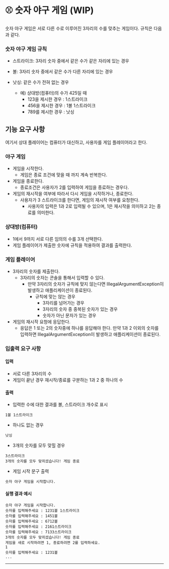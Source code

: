 # ⚾️ 숫자 야구 게임 (WIP)

숫자 야구 게임은 서로 다른 수로 이루어진 3자리의 수를 맞추는 게임이다.
규칙은 다음과 같다.

### 숫자 야구 게임 규칙

- 스트라이크: 3자리 숫자 중에서 같은 수가 같은 자리에 있는 경우
- 볼: 3자리 숫자 중에서 같은 수가 다른 자리에 있는 경우
- 낫싱: 같은 수가 전혀 없는 경우

    - 예) 상대방(컴퓨터)의 수가 425일 때
        - 123을 제시한 경우 : 1스트라이크
        - 456을 제시한 경우 : 1볼 1스트라이크
        - 789를 제시한 경우 : 낫싱

## 기능 요구 사항

여기서 상대 플레이어는 컴퓨터가 대신하고, 사용자를 게임 플레이어라고 한다.

### 야구 게임
- 게임을 시작한다.
    - 게임은 종료 조건에 맞을 때 까지 계속 반복한다.
- 게임을 종료한다.
    - 종료조건은 사용자가 2를 입력하여 게임을 종료하는 경우다.
- 게임의 재시작을 여부에 따라서 다시 게임을 시작하거나, 종료한다.
    - 사용자가 3 스트라이크를 한다면, 게임의 재시작 여부를 요청한다.
        - 사용자의 입력은 1과 2로 입력될 수 있으며, 1은 재시작을 의미하고 2는 종료를 의미한다.

### 상대방(컴퓨터)
- 1에서 9까지 서로 다른 임의의 수를 3개 선택한다.
- 게임 플레이어가 제출한 숫자에 규칙을 적용하여 결과를 출력한다.

### 게임 플레이어
- 3자리의 숫자를 제출한다.
    - 3자리의 숫자는 콘솔을 통해서 입력할 수 있다.
        - 만약 3자리의 숫자가 규칙에 맞지 않는다면 IllegalArgumentException이 발생하고 애플리케이션이 종료된다.
          - 규칙에 맞는 않는 경우
            - 3자리를 넘어가는 경우
            - 3자리의 숫자 중 중복된 숫자가 있는 경우
            - 숫자가 아닌 문자가 있는 경우
- 게임의 재시작 요청에 응답한다.
  - 응답은 1 또는 2의 숫자중에 하나를 응답해야 한다. 만약 1과 2 이외의 숫자를 입력하면 IllegalArgumentException이 발생하고 애플리케이션이 종료된다.

### 입출력 요구 사항

#### 입력

- 서로 다른 3자리의 수
- 게임이 끝난 경우 재시작/종료를 구분하는 1과 2 중 하나의 수

#### 출력

- 입력한 수에 대한 결과를 볼, 스트라이크 개수로 표시

```  
1볼 1스트라이크  
```  

- 하나도 없는 경우

```  
낫싱  
```  

- 3개의 숫자를 모두 맞힐 경우

```  
3스트라이크  
3개의 숫자를 모두 맞히셨습니다! 게임 종료  
```  

- 게임 시작 문구 출력

```  
숫자 야구 게임을 시작합니다.  
```  

#### 실행 결과 예시

```  
숫자 야구 게임을 시작합니다.  
숫자를 입력해주세요 : 1231볼 1스트라이크  
숫자를 입력해주세요 : 1451볼  
숫자를 입력해주세요 : 6712볼  
숫자를 입력해주세요 : 2161스트라이크  
숫자를 입력해주세요 : 7133스트라이크  
3개의 숫자를 모두 맞히셨습니다! 게임 종료  
게임을 새로 시작하려면 1, 종료하려면 2를 입력하세요.  
1  
숫자를 입력해주세요 : 1231볼  
...  
```  
  
---
